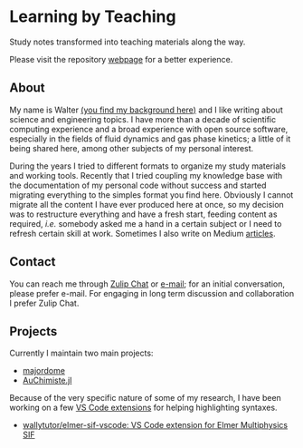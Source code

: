 # Learning by Teaching

Study notes transformed into teaching materials along the way.

Please visit the repository [webpage](https://wallytutor.github.io/learning-by-teaching/) for a better experience.

## About

My name is Walter [(you find my background here)](curriculum/2025-07/curriculum.pdf) and I like writing about science and engineering topics. I have more than a decade of scientific computing experience and a broad experience with open source software, especially in the fields of fluid dynamics and gas phase kinetics; a little of it being shared here, among other subjects of my personal interest.

During the years I tried to different formats to organize my study materials and working tools. Recently that I tried coupling my knowledge base with the documentation of my personal code without success and started migrating everything to the simples format you find here. Obviously I cannot migrate all the content I have ever produced here at once, so my decision was to restructure everything and have a fresh start, feeding content as required, *i.e.* somebody asked me a hand in a certain subject or I need to refresh certain skill at work. Sometimes I also write on Medium [articles](https://medium.com/@waltermateriais).

## Contact

You can reach me through [Zulip Chat](https://wallytutor.zulipchat.com) or [e-mail](mailto:walter.dalmazsilva.manager@gmail.com); for an initial conversation, please prefer e-mail. For engaging in long term discussion and collaboration I prefer Zulip Chat.

## Projects

Currently I maintain two main projects:

- [majordome](https://wallytutor.github.io/python-majordome/)
- [AuChimiste.jl](https://wallytutor.github.io/AuChimiste.jl/dev/)

Because of the very specific nature of some of my research, I have been working on a few [VS Code extensions](software/vscode.md) for helping highlighting syntaxes.

- [wallytutor/elmer-sif-vscode: VS Code extension for Elmer Multiphysics SIF](https://github.com/wallytutor/elmer-sif-vscode)

